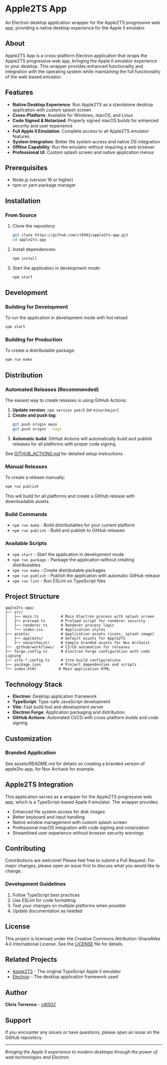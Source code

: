 # Apple2TS App

An Electron desktop application wrapper for the Apple2TS progressive web app, providing a native desktop experience for the Apple II emulator.

## About

Apple2TS App is a cross-platform Electron application that wraps the Apple2TS progressive web app, bringing the Apple II emulator experience to your desktop. This wrapper provides enhanced functionality and integration with the operating system while maintaining the full functionality of the web-based emulator.

## Features

- **Native Desktop Experience**: Run Apple2TS as a standalone desktop application with custom splash screen
- **Cross-Platform**: Available for Windows, macOS, and Linux
- **Code Signed & Notarized**: Properly signed macOS builds for enhanced security and user experience
- **Full Apple II Emulation**: Complete access to all Apple2TS emulator features
- **System Integration**: Better file system access and native OS integration
- **Offline Capability**: Run the emulator without requiring a web browser
- **Professional UI**: Custom splash screen and native application menus

## Prerequisites

- Node.js (version 16 or higher)
- npm or yarn package manager

## Installation

### From Source

1. Clone the repository:
   ```bash
   git clone https://github.com/ct6502/apple2ts-app.git
   cd apple2ts-app
   ```

2. Install dependencies:
   ```bash
   npm install
   ```

3. Start the application in development mode:
   ```bash
   npm start
   ```

## Development

### Building for Development

To run the application in development mode with hot reload:

```bash
npm start
```

### Building for Production

To create a distributable package:

```bash
npm run make
```

## Distribution

### Automated Releases (Recommended)

The easiest way to create releases is using GitHub Actions:

1. **Update version**: `npm version patch` (or `minor`/`major`)
2. **Create and push tag**: 
   ```bash
   git push origin main
   git push origin --tags
   ```
3. **Automatic build**: GitHub Actions will automatically build and publish releases for all platforms with proper code signing

See [GITHUB_ACTIONS.md](./GITHUB_ACTIONS.md) for detailed setup instructions.

### Manual Releases

To create a release manually:

```bash
npm run publish
```

This will build for all platforms and create a GitHub release with downloadable assets.

### Build Commands

- `npm run make` - Build distributables for your current platform
- `npm run publish` - Build and publish to GitHub releases

### Available Scripts

- `npm start` - Start the application in development mode
- `npm run package` - Package the application without creating distributables
- `npm run make` - Create distributable packages
- `npm run publish` - Publish the application with automatic GitHub release
- `npm run lint` - Run ESLint on TypeScript files

## Project Structure

```
apple2ts-app/
├── src/
│   ├── main.ts          # Main Electron process with splash screen
│   ├── preload.ts       # Preload script for renderer security
│   ├── renderer.ts      # Renderer process logic
│   └── index.css        # Application styles
├── assets/              # Application assets (icons, splash image)
│   ├── apple2ts/        # Default assets for Apple2TS
│   ├── noxarchaist/     # Sample branded assets for Nox Archaist
├── .github/workflows/   # CI/CD automation for releases
├── forge.config.ts      # Electron Forge configuration with code signing
├── vite.*.config.ts     # Vite build configurations
├── package.json         # Project dependencies and scripts
└── index.html          # Main application HTML
```

## Technology Stack

- **Electron**: Desktop application framework
- **TypeScript**: Type-safe JavaScript development
- **Vite**: Fast build tool and development server
- **Electron Forge**: Application packaging and distribution
- **GitHub Actions**: Automated CI/CD with cross-platform builds and code signing

## Customization

### Branded Application

See assets/README.md for details on creating a branded version of apple2ts-app,
for Nox Archaist for example.

## Apple2TS Integration

This application serves as a wrapper for the Apple2TS progressive web app, which is a TypeScript-based Apple II emulator. The wrapper provides:

- Enhanced file system access for disk images
- Better keyboard and input handling
- Native window management with custom splash screen
- Professional macOS integration with code signing and notarization
- Streamlined user experience without browser security warnings

## Contributing

Contributions are welcome! Please feel free to submit a Pull Request. For major changes, please open an issue first to discuss what you would like to change.

### Development Guidelines

1. Follow TypeScript best practices
2. Use ESLint for code formatting
3. Test your changes on multiple platforms when possible
4. Update documentation as needed

## License

This project is licensed under the Creative Commons Attribution-ShareAlike 4.0 International License. See the [LICENSE](LICENSE) file for details.

## Related Projects

- [Apple2TS](https://github.com/ct6502/apple2ts) - The original TypeScript Apple II emulator
- [Electron](https://electronjs.org) - The desktop application framework used

## Author

**Chris Torrence** - [ct6502](https://github.com/ct6502)

## Support

If you encounter any issues or have questions, please open an issue on the GitHub repository.

---

*Bringing the Apple II experience to modern desktops through the power of web technologies and Electron.*